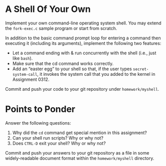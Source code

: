 # A Shell Of Your Own

Implement your own command-line operating system shell. You may extend the `fork-exec.c` sample program or start from scratch.

In addition to the basic command prompt loop for entering a command then executing it (including its arguments), implement the following two features:

* Let a command ending with & run concurrently with the shell (i.e., just like `bash`).
* Make sure that the cd command works correctly.
* Add an “easter egg” to your shell so that, if the user types `secret-system-call`, it invokes the system call that you added to the kernel in Assignment 0312.

Commit and push your code to your git repository under `homework/myshell`.

# Points to Ponder

Answer the following questions:

1. Why did the `cd` command get special mention in this assignment?
2. Can your shell run scripts? Why or why not?
3. Does `CTRL-D` exit your shell? Why or why not?

Commit and push your answers to your git repository as a file in some widely-readable document format within the `homework/myshell` directory.